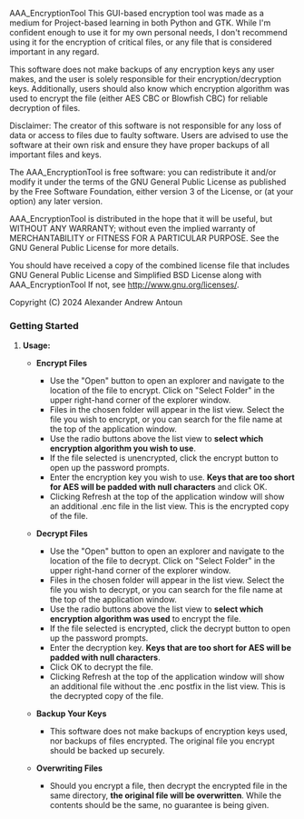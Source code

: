 AAA_EncryptionTool
This GUI-based encryption tool was made as a medium for Project-based learning in both Python and GTK. While I'm confident enough to use it for my own personal needs, I don't recommend using it for the encryption of critical files,
or any file that is considered important in any regard.

This software does not make backups of any encryption keys any user makes, and the user is solely responsible for their encryption/decryption keys. Additionally, users should also know which encryption algorithm was used to encrypt the file (either AES CBC or Blowfish CBC) for reliable decryption of files.

Disclaimer: The creator of this software is not responsible for any loss of data or access to files due to faulty software. Users are advised to use the software at their own risk and ensure they have proper backups of all important files and keys.

The AAA_EncryptionTool is free software: you can redistribute it and/or modify
it under the terms of the GNU General Public License as published by
the Free Software Foundation, either version 3 of the License, or
(at your option) any later version.

AAA_EncryptionTool is distributed in the hope that it will be useful,
but WITHOUT ANY WARRANTY; without even the implied warranty of
MERCHANTABILITY or FITNESS FOR A PARTICULAR PURPOSE.  See the
GNU General Public License for more details.

You should have received a copy of the combined license file that includes 
GNU General Public License and Simplified BSD License
along with AAA_EncryptionTool  If not, see <http://www.gnu.org/licenses/>.

Copyright (C) 2024 Alexander Andrew Antoun

### Getting Started
1. **Usage:**
    - **Encrypt Files** 
        - Use the "Open" button to open an explorer and navigate to the location of the file to encrypt. Click on "Select Folder" in the upper right-hand corner of the explorer window.
        - Files in the chosen folder will appear in the list view. Select the file you wish to encrypt, or you can search for the file name at the top of the application window.
        - Use the radio buttons above the list view to **select which encryption algorithm you wish to use**.
        - If the file selected is unencrypted, click the encrypt button to open up the password prompts.
        - Enter the encryption key you wish to use. **Keys that are too short for AES will be padded with null characters** and click OK.
        - Clicking Refresh at the top of the application window will show an additional .enc file in the list view. This is the encrypted copy of the file.
        
    - **Decrypt Files**
        - Use the "Open" button to open an explorer and navigate to the location of the file to decrypt. Click on "Select Folder" in the upper right-hand corner of the explorer window.
        - Files in the chosen folder will appear in the list view. Select the file you wish to decrypt, or you can search for the file name at the top of the application window.
        - Use the radio buttons above the list view to **select which encryption algorithm was used** to encrypt the file.
        - If the file selected is encrypted, click the decrypt button to open up the password prompts.
        - Enter the decryption key. **Keys that are too short for AES will be padded with null characters**.
        - Click OK to decrypt the file.
        - Clicking Refresh at the top of the application window will show an additional file without the .enc postfix in the list view. This is the decrypted copy of the file.

    - **Backup Your Keys**
        - This software does not make backups of encryption keys used, nor backups of files encrypted. The original file you encrypt should be backed up securely.

    - **Overwriting Files**
        - Should you encrypt a file, then decrypt the encrypted file in the same directory, **the original file will be overwritten**. While the contents should be the same, no guarantee is being given.